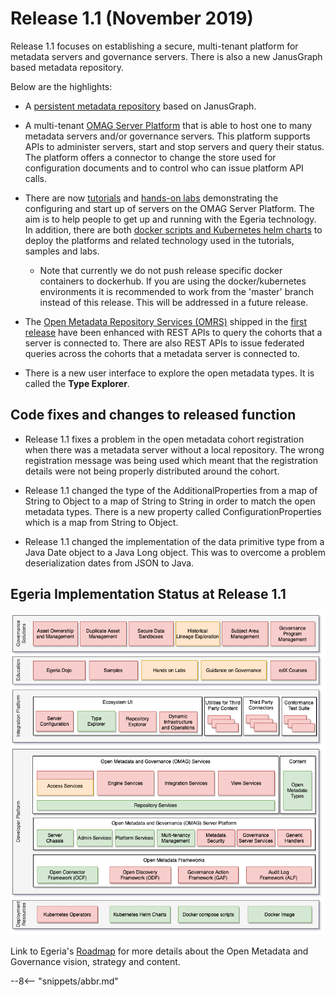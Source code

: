 <!-- SPDX-License-Identifier: CC-BY-4.0 -->
<!-- Copyright Contributors to the Egeria project. -->

# Release 1.1 (November 2019)

Release 1.1 focuses on establishing a secure, multi-tenant platform for
metadata servers and governance servers.
There is also a new JanusGraph based metadata repository.

Below are the highlights:

* A [persistent metadata repository](../open-metadata-implementation/adapters/open-connectors/repository-services-connectors/open-metadata-collection-store-connectors/graph-repository-connector) based on JanusGraph.

* A multi-tenant [OMAG Server Platform](/egeria-docs/concepts/omag-server/)
  that is able to host one to many metadata servers and/or governance servers.
  This platform supports APIs to administer servers, start and stop servers and query their
  status.  The platform offers a connector to change the store used for configuration
  documents and to control who can issue platform API calls.
  
* There are now [tutorials](/egeria-docs/education/tutorials/overview/) and
  [hands-on labs](/egeria-docs/education/open-metadata-labs/) demonstrating
  the configuring and start up of servers on the OMAG Server Platform.
  The aim is to help people to get up and running
  with the Egeria technology.  In addition, there are both [docker scripts and
  Kubernetes helm charts](/egeria-docs/guides/operations/kubernetes/) to deploy
  the platforms and related technology used in the tutorials, samples and labs.

  + Note that currently we do not push release specific docker containers to dockerhub. If you are using the 
  docker/kubernetes environments it is recommended to work from the 'master' branch instead of this release. This will
  be addressed in a future release. 

* The [Open Metadata Repository Services (OMRS)](/egeria-docs/services/omrs/) shipped in the [first release](/egeria-docs/release-notes/1-0)
  have been enhanced with REST APIs to query the cohorts that a server
  is connected to.  There are also REST APIs to issue federated queries across
  the cohorts that a metadata server is connected to.
  
* There is a new user interface to explore the open metadata types.  It is called the **Type Explorer**.

## Code fixes and changes to released function

*  Release 1.1 fixes a problem in the open metadata cohort registration when
   there was a metadata server without a local repository.  The wrong registration
   message was being used which meant that the registration details were not being properly
   distributed around the cohort.
   
*  Release 1.1 changed the type of the AdditionalProperties from a map of String to Object to a map of
   String to String in order to match the open metadata types.  There is a new property called
   ConfigurationProperties which is a map from String to Object.
   
*  Release 1.1 changed the implementation of the data primitive type from
   a Java Date object to a Java Long object.  This was to overcome a problem
   deserialization dates from JSON to Java.

## Egeria Implementation Status at Release 1.1
 
![Egeria Implementation Status](functional-organization-showing-implementation-status-for-1.1.png)
 
 Link to Egeria's [Roadmap](/egeria-docs/release-notes/roadmap/) for more details about the
 Open Metadata and Governance vision, strategy and content.

--8<-- "snippets/abbr.md"
